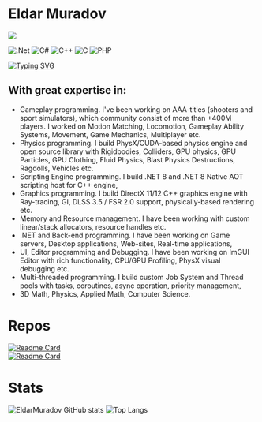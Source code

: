 # Eldar Muradov

![](https://komarev.com/ghpvc/?username=EldarMuradov)

![.Net](https://img.shields.io/badge/.NET-5C2D91?style=for-the-badge&logo=.net&logoColor=white) ![C#](https://img.shields.io/badge/c%23-%23239120.svg?style=for-the-badge&logo=c-sharp&logoColor=white) ![C++](https://img.shields.io/badge/c++-%2300599C.svg?style=for-the-badge&logo=c%2B%2B&logoColor=white)
![C](https://img.shields.io/badge/c-%2300599C.svg?style=for-the-badge&logo=c&logoColor=white) ![PHP](https://img.shields.io/badge/php-%23777BB4.svg?style=for-the-badge&logo=php&logoColor=white)

[![Typing SVG](https://readme-typing-svg.herokuapp.com?color=%2336BCF7&lines=Engine+Programmer)](https://git.io/typing-svg)

## With great expertise in:
- Gameplay programming. I've been working on AAA-titles (shooters and sport simulators), which community consist of more than +400M players. I worked on Motion Matching, Locomotion, Gameplay Ability Systems, Movement, Game Mechanics, Multiplayer etc. 
- Physics programming. I build PhysX/CUDA-based physics engine and open source library with Rigidbodies, Colliders, GPU physics, GPU Particles, GPU Clothing, Fluid Physics, Blast Physics Destructions, Ragdolls, Vehicles etc.
- Scripting Engine programming. I build .NET 8 and .NET 8 Native AOT scripting host for C++ engine,
- Graphics programming. I build DirectX 11/12 C++ graphics engine with Ray-tracing, GI, DLSS 3.5 / FSR 2.0 support, physically-based rendering etc. 
- Memory and Resource management. I have been working with custom linear/stack allocators, resource handles etc.
- .NET and Back-end programming. I have been working on Game servers, Desktop applications, Web-sites, Real-time applications, 
- UI, Editor programming and Debugging. I have been working on ImGUI Editor with rich functionality, CPU/GPU Profiling, PhysX visual debugging etc.
- Multi-threaded programming. I build custom Job System and Thread pools with tasks, coroutines, async operation, priority management,
- 3D Math, Physics, Applied Math, Computer Science.

# Repos
[![Readme Card](https://github-readme-stats.vercel.app/api/pin/?username=EldarMuradov&repo=EraEngine)](https://github.com/EldarMuradov/EraEngine)
<br>
[![Readme Card](https://github-readme-stats.vercel.app/api/pin/?username=EldarMuradov&repo=OpenPS)](https://github.com/EldarMuradov/OpenPS)

# Stats

![EldarMuradov GitHub stats](https://github-readme-stats.vercel.app/api/?username=EldarMuradov&show_icons=true&title_color=fff&icon_color=79ff97&text_color=9f9f9f&bg_color=151515)
![Top Langs](https://github-readme-stats.vercel.app/api/top-langs/?username=EldarMuradov&show_icons=true&title_color=fff&icon_color=79ff97&text_color=9f9f9f&bg_color=151515)
